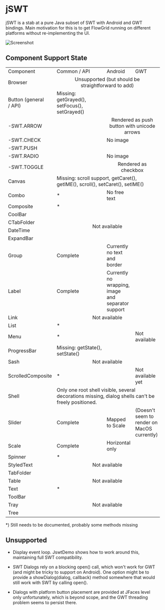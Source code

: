 # jSWT

jSWT is a stab at a pure Java subset of SWT with Android and GWT bindings.
Main motivation for this is to get FlowGrid running
on different platforms without re-implementing the UI.

![Screenshot](https://raw.githubusercontent.com/stefanhaustein/jSWT/master/img/screenshot.png)


## Component Support State

<table style="table-layout:fixed; vertical-align: top">
<tr>
  <td> Component
  <td> Common / API
  <td> Android
  <td> GWT
<tr>
  <td> Browser
  <td colspan="3" align="center"> Unsupported (but should be straightforward to add)
<tr>
  <td> Button (general / API)
  <td> Missing: getGrayed(), setFocus(), setGrayed()</ul>
<tr>
  <td> -SWT.ARROW
  <td>
  <td colspan="2" align="center"> Rendered as push button with unicode arrows
<tr>
  <td> -SWT.CHECK
  <td>
  <td> No image
  <td>
<tr>
  <td> -SWT.PUSH
  <td>
  <td>
  <td>
<tr>
  <td> -SWT.RADIO
  <td>
  <td> No image
  <td>
<tr>
  <td> -SWT.TOGGLE
  <td>
  <td colspan="2" align="center">Rendered as checkbox
<tr>
  <td> Canvas
  <td colspan="3"> Missing: scroll support, getCaret(), getIME(), scroll(), setCaret(), setIME()
<tr>
  <td> Combo
  <td> *
  <td> No free text
  <td>
<tr>
  <td> Composite
  <td> *
  <td>
  <td>
<tr>
  <td> CoolBar
  <td colspan="3" rowspan="4" align="center"> Not available
<tr>
  <td> CTabFolder
<tr>
  <td> DateTime
<tr>
  <td> ExpandBar
<tr>
  <td> Group
  <td> Complete
  <td> Currently no text and border
  <td>
<tr>
  <td> Label
  <td> Complete
  <td> Currently no wrapping, image and separator support
  <td>
<tr>
  <td> Link
  <td colspan="3" align="center"> Not available
<tr>
  <td> List
  <td> *
  <td>
  <td>
<tr>
  <td> Menu
  <td> *
  <td>
  <td> Not available
<tr>
  <td> ProgressBar
  <td> Missing: getState(), setState()
  <td>
  <td>
<tr>
  <td> Sash
  <td colspan="3" align="center"> Not available
<tr>
  <td> ScrolledComposite
  <td> *
  <td>
  <td> Not available yet
<tr>
  <td> Shell
  <td colspan="3"> Only one root shell visible, several decorations missing, dialog shells can't be freely positioned.
<tr>
  <td> Slider
  <td> Complete
  <td> Mapped to Scale
  <td> (Doesn't seem to render on MacOS currently)
<tr>
  <td> Scale
  <td> Complete
  <td> Horizontal only
  <td>
<tr>
  <td> Spinner
  <td> *
  <td>
  <td>
<tr>
  <td> StyledText
  <td colspan="3" align="center"> Not available
<tr>
  <td> TabFolder
  <td>
  <td>
  <td>
<tr>
  <td> Table
  <td colspan="3" align="center"> Not available
<tr>
  <td> Text
  <td> *
  <td>
  <td>
<tr>
  <td> ToolBar
  <td colspan="3" rowspan="3" align="center"> Not available
<tr>
  <td> Tray
<tr>
  <td> Tree

</table>

*) Still needs to be documented, probably some methods missing

## Unsupported

- Display event loop. JswtDemo shows how to work around this, maintaining full SWT compatibility.

- SWT Dialogs rely on a blocking open() call, which won't work for GWT (and might be tricky to support on Android).
  One option might be to provide a showDialog(dialog, callback) method somewhere that would still work with SWT by
  calling open().

- Dialogs with platform button placement are provided at JFaces level only unfortunately, which is beyond scope,
  and the GWT threading problem seems to persist there.

